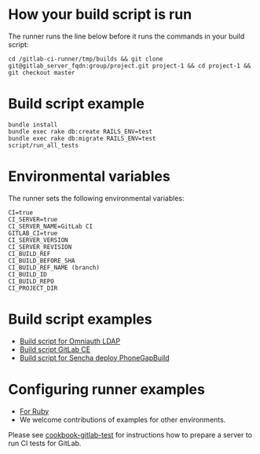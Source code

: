 # How your build script is run

The runner runs the line below before it runs the commands in your build script:

    cd /gitlab-ci-runner/tmp/builds && git clone git@gitlab_server_fqdn:group/project.git project-1 && cd project-1 && git checkout master

# Build script example

    bundle install
    bundle exec rake db:create RAILS_ENV=test
    bundle exec rake db:migrate RAILS_ENV=test
    script/run_all_tests

# Environmental variables

The runner sets the following environmental variables:

```
CI=true
CI_SERVER=true
CI_SERVER_NAME=GitLab CI
GITLAB_CI=true
CI_SERVER_VERSION
CI_SERVER_REVISION
CI_BUILD_REF
CI_BUILD_BEFORE_SHA
CI_BUILD_REF_NAME (branch)
CI_BUILD_ID
CI_BUILD_REPO
CI_PROJECT_DIR
```

# Build script examples

+ [Build script for Omniauth LDAP](build-script-for-omniauth-ldap.md)
+ [Build script GitLab CE](build_script_gitlab_ce.md)
+ [Build script for Sencha deploy PhoneGapBuild](build_script_sencha_deploy_phonegapbuild.md)

# Configuring runner examples

+ [For Ruby](configure/ruby.md)
+ We welcome contributions of examples for other environments.

Please see [cookbook-gitlab-test](https://gitlab.com/gitlab-org/cookbook-gitlab-test/blob/master/README.md)
for instructions how to prepare a server to run CI tests for GitLab.